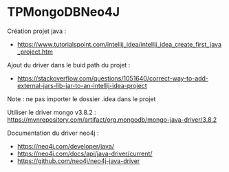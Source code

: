 # TPMongoDBNeo4J

Création projet java : 
* https://www.tutorialspoint.com/intellij_idea/intellij_idea_create_first_java_project.htm 

Ajout du driver dans le buid path du projet : 
* https://stackoverflow.com/questions/1051640/correct-way-to-add-external-jars-lib-jar-to-an-intellij-idea-project

Note : ne pas importer le dossier .idea dans le projet 

Utiliser le driver mongo v3.8.2 : https://mvnrepository.com/artifact/org.mongodb/mongo-java-driver/3.8.2 

Documentation du driver neo4j : 
* https://neo4j.com/developer/java/
* https://neo4j.com/docs/api/java-driver/current/
* https://github.com/neo4j/neo4j-java-driver
